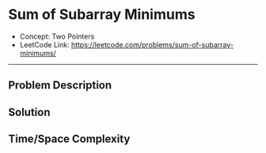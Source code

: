# Sum of Subarray Minimums

- Concept: Two Pointers
- LeetCode Link: https://leetcode.com/problems/sum-of-subarray-minimums/

---

## Problem Description

## Solution

## Time/Space Complexity

